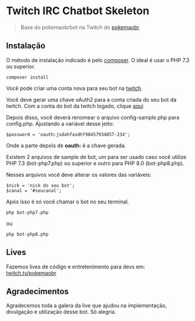 # Twitch IRC Chatbot Skeleton

> Base do pokemaobrbot na Twitch do [pokemaobr](https://twitch.tv/pokemaobr)

## Instalação

O método de instalação indicado é pelo [composer](http://getcomposer.org). O ideal é usar o PHP 7.3 ou superior.

```
composer install
```
Você pode criar uma conta nova para seu bot na [twitch](https://twitch.tv).

Você deve gerar uma chave oAuth2 para a conta criada do seu bot da twitch. Com a conta do bot da twitch logado, clique [aqui](https://twitchapps.com/tmi/) 


Depois disso, você deverá renomear o arquivo config-sample.php para config.php. Ajustando a variável desse jeito:

```
$password = 'oauth:jsdahfasdhf98457934857-234'; 
```

Onde a parte depois de **oauth:** é a chave gerada.

Existem 2 arquivos de sample de bot, um para ser usado caso você utilize PHP 7.3 (bot-php7.php) ou superior e outro para PHP 8.0 (bot-php8.php).

Nesses arquivos você deve alterar os valores das variáveis:

```
$nick = 'nick do seu bot';
$canal = '#seucanal';
```

Após isso é só você chamar o bot no seu terminal.

```
php bot-php7.php
```

ou

```
php bot-php8.php
```

## Lives

Fazemos lives de código e entretenimento para devs em: [twitch.tv/pokemaobr](https://twitch.tv/pokemaobr)


## Agradecimentos

Agradecemos toda a galera da live que ajudou na implementação, divulgação e utilização desse bot. Só alegria.